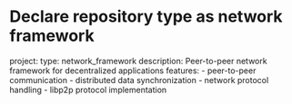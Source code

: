 # Declare repository type as network framework
project:
  type: network_framework
  description: Peer-to-peer network framework for decentralized applications
  features:
    - peer-to-peer communication
    - distributed data synchronization
    - network protocol handling
    - libp2p protocol implementation